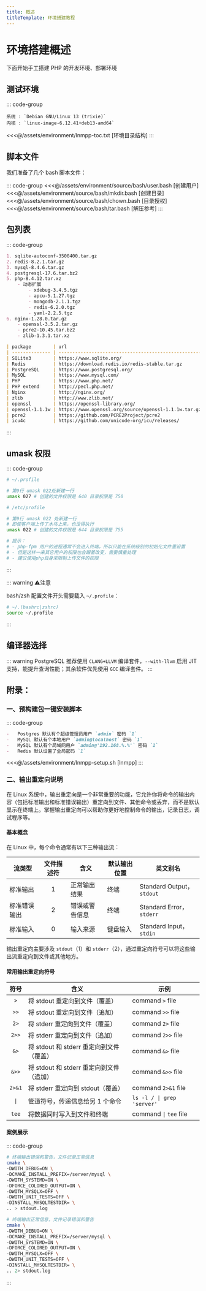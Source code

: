 ```yaml
---
title: 概述
titleTemplate: 环境搭建教程
---
```


# 环境搭建概述

下面开始手工搭建 PHP 的开发环境、部署环境

## 测试环境

::: code-group

```[debian13]
系统 : `Debian GNU/Linux 13 (trixie)`
内核 : `linux-image-6.12.41+deb13-amd64`
```

<<<@/assets/environment/lnmpp-toc.txt [环境目录结构]
:::

## 脚本文件

我们准备了几个 bash 脚本文件：

::: code-group
<<<@/assets/environment/source/bash/user.bash [创建用户]
<<<@/assets/environment/source/bash/mkdir.bash [创建目录]
<<<@/assets/environment/source/bash/chown.bash [目录授权]
<<<@/assets/environment/source/bash/tar.bash [解压参考]
:::

## 包列表

::: code-group

```md [包列表]
1. sqlite-autoconf-3500400.tar.gz
2. redis-8.2.1.tar.gz
3. mysql-8.4.6.tar.gz
4. postgresql-17.6.tar.bz2
5. php-8.4.12.tar.xz
    - 动态扩展
        - xdebug-3.4.5.tgz
        - apcu-5.1.27.tgz
        - mongodb-2.1.1.tgz
        - redis-6.2.0.tgz
        - yaml-2.2.5.tgz
6. nginx-1.28.0.tar.gz
    - openssl-3.5.2.tar.gz
    - pcre2-10.45.tar.bz2
    - zlib-1.3.1.tar.xz
```

```md [包下载]
| package        | url                                                  |
| -------------- | ---------------------------------------------------- |
| SQLite3        | https://www.sqlite.org/                              |
| Redis          | https://download.redis.io/redis-stable.tar.gz        |
| PostgreSQL     | https://www.postgresql.org/                          |
| MySQL          | https://www.mysql.com/                               |
| PHP            | https://www.php.net/                                 |
| PHP extend     | http://pecl.php.net/                                 |
| Nginx          | http://nginx.org/                                    |
| zlib           | http://www.zlib.net/                                 |
| openssl        | https://openssl-library.org/                         |
| openssl-1.1.1w | https://www.openssl.org/source/openssl-1.1.1w.tar.gz |
| pcre2          | https://github.com/PCRE2Project/pcre2                |
| icu4c          | https://github.com/unicode-org/icu/releases/         |
```

:::

<!-- 引入请求生命周期 -->
<!-- @include: ./trait/lifecycle.md -->

<!-- 引入用户说明 -->
<!-- @include: ./trait/userinfo.md -->

<!-- 引入用户权限 -->
<!-- @include: ./trait/user_power.md -->

## umask 权限

::: code-group

```bash [开发用户]
# ~/.profile

# 第9行 umask 022处新建一行
umask 027 # 创建的文件权限是 640 目录权限是 750
```

```bash [php-fpm 用户]
# /etc/profile

# 第9行 umask 022 处新建一行
# 即使客户端上传了木马上来，也没得执行
umask 022 # 创建的文件权限是 644 目录权限是 755

# 提示：
# - php-fpm 用户的进程通常不会进入终端，所以只能在系统级别的初始化文件里设置
# - 但是这样一来其它用户的权限也会跟着改变，需要慎重处理
# - 建议使用php自身来限制上传文件的权限
```

:::

::: warning :warning:注意

bash/zsh 配置文件开头需要载入 `~/.profile`：

```bash
# ~/.(bashrc|zshrc)
source ~/.profile
```

:::

## 编译器选择

::: warning PostgreSQL 推荐使用 `CLANG+LLVM` 编译套件，`--with-llvm` 启用 JIT 支持，能提升查询性能；其余软件优先使用 `GCC` 编译套件。
:::

<!-- 引入系统优化 -->
<!-- @include: ./trait/kernel.md -->

<!-- 引入日志管理 -->
<!-- @include: ./trait/log_management.md -->

<!-- 引入手动安装依赖 -->
<!-- @include: ./trait/package_install.md -->

## 附录：

### 一、预构建包一键安装脚本

::: code-group

```md [说明]
-   Postgres 默认有个超级管理员用户 `admin` 密码 `1`
-   MySQL 默认有个本地用户 `admin@localhost` 密码 `1`
-   MySQL 默认有个局域网用户 `admin@'192.168.%.%'` 密码 `1`
-   Redis 默认设置了全局密码 `1`
```

<<<@/assets/environment/lnmpp-setup.sh [lnmpp]
:::

### 二、输出重定向说明

在 Linux 系统中，输出重定向是一个非常重要的功能，它允许你将命令的输出内容（包括标准输出和标准错误输出）重定向到文件、其他命令或丢弃，而不是默认显示在终端上。掌握输出重定向可以帮助你更好地控制命令的输出，记录日志，调试程序等。

#### 基本概念

在 Linux 中，每个命令通常有以下三种输出流：

| 流类型       | 文件描述符 | 含义           | 默认输出位置 | 英文别名                  |
| ------------ | :--------: | -------------- | ------------ | ------------------------- |
| 标准输出     |     1      | 正常输出结果   | 终端         | Standard Output，`stdout` |
| 标准错误输出 |     2      | 错误或警告信息 | 终端         | Standard Error，`stderr`  |
| 标准输入     |     0      | 输入来源       | 键盘输入     | Standard Input，`stdin`   |

输出重定向主要涉及 `stdout`（1）和 `stderr`（2），通过重定向符号可以将这些输出流重定向到文件或其他地方。

#### 常用输出重定向符号

|  符号  | 含义                                     | 示例                       |
| :----: | ---------------------------------------- | -------------------------- |
|  `>`   | 将 stdout 重定向到文件（覆盖）           | command `>` file           |
|  `>>`  | 将 stdout 重定向到文件（追加）           | command `>>` file          |
|  `2>`  | 将 stderr 重定向到文件（覆盖）           | command `2>` file          |
| `2>>`  | 将 stderr 重定向到文件（追加）           | command `2>>` file         |
|  `&>`  | 将 stdout 和 stderr 重定向到文件（覆盖） | command `&>` file          |
| `&>>`  | 将 stdout 和 stderr 重定向到文件（追加） | command `&>>` file         |
| `2>&1` | 将 stderr 重定向到 stdout（覆盖）        | command `2>&1` file        |
|  `\|`  | 管道符号，传递信息给另 1 个命令 ​​       | `ls -l / \| grep 'server'` |
| `tee`  | 将数据同时写入到文件和终端               | command `\|` `tee` file    |

#### 案例展示

::: code-group

```bash [仅显示stderr]
# 终端输出错误和警告，文件记录正常信息
cmake \
-DWITH_DEBUG=ON \
-DCMAKE_INSTALL_PREFIX=/server/mysql \
-DWITH_SYSTEMD=ON \
-DFORCE_COLORED_OUTPUT=ON \
-DWITH_MYSQLX=OFF \
-DWITH_UNIT_TESTS=OFF \
-DINSTALL_MYSQLTESTDIR= \
.. > stdout.log
```

```bash [仅记录stderr]
# 终端输出正常信息，文件记录错误和警告
cmake \
-DWITH_DEBUG=ON \
-DCMAKE_INSTALL_PREFIX=/server/mysql \
-DWITH_SYSTEMD=ON \
-DFORCE_COLORED_OUTPUT=ON \
-DWITH_MYSQLX=OFF \
-DWITH_UNIT_TESTS=OFF \
-DINSTALL_MYSQLTESTDIR= \
.. 2> stdout.log
```

:::
